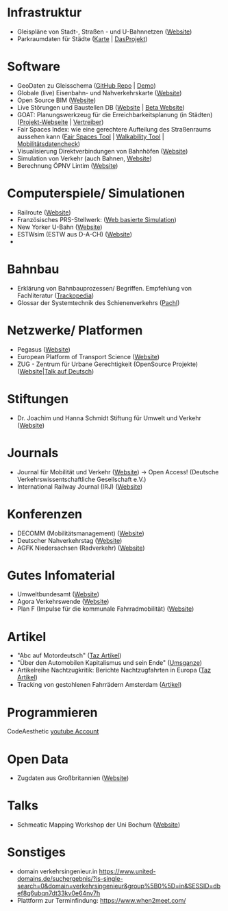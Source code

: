
# Infrastruktur
- Gleispläne von Stadt-, Straßen - und U-Bahnnetzen ([Website](https://www.gleisplanweb.eu/index.php))
- Parkraumdaten für Städte ([Karte](https://radverkehrsatlas.de/regionen/parkraum?lat=52.2632&lng=10.5163&zoom=14.1&theme=parking&bg=default&config=!) | [DasProjekt](https://parkraum.osm-verkehrswende.org/regions/braunschweig/))

# Software
- GeoDaten zu Gleisschema ([GitHub Repo](https://github.com/tcvdijk/intermetro) | [Demo](https://tcvdijk.github.io/intermetro/web/))
- Globale (live) Eisenbahn- und Nahverkehrskarte ([Website](https://travic.app/))
- Open Source BIM ([Website](https://www.bimcollab.com/de/products/bimcollab-zoom))
- Live Störungen und Baustellen DB ([Website](http://strecken.info/) | [Beta Website](https://strecken-info-beta.de/))
- GOAT: Planungswerkzeug für die Erreichbarkeitsplanung (in Städten) ([Projekt-Webseite](https://www.open-accessibility.org/de/) | [Vertreiber](https://plan4better.de/))
- Fair Spaces Index: wie eine gerechtere Aufteilung des Straßenraums aussehen kann ([Fair Spaces Tool](https://fair-spaces.de/fsi/) | [Walkability Tool](https://fair-spaces.de/wt/) | [Mobilitätsdatencheck](https://fair-spaces.de/md/))
- Visualisierung Direktverbindungen von Bahnhöfen ([Website](https://direkt.bahn.guru/))
- Simulation von Verkehr (auch Bahnen, [Website](https://sumo.dlr.de/docs/Simulation/Railways.html))
- Berechnung ÖPNV Lintim ([Website](https://lintim.net/))

# Computerspiele/ Simulationen
- Railroute ([Website](https://railroute.eu/))
- Französisches PRS-Stellwerk: ([Web basierte Simulation](https://www.utc.fr/~wschon/sr06/Simulateur-PRS/index_dev.html))
- New Yorker U-Bahn ([Website](https://bernardgreenberg.com/Subway/))
- ESTWsim (ESTW aus D-A-CH) ([Website](https://www.estwsim.de/cms/index.php))
- 

# Bahnbau
- Erklärung von Bahnbauprozessen/ Begriffen. Empfehlung von Fachliteratur ([Trackopedia](https://www.trackopedia.com/lexikon))
- Glossar der Systemtechnik des Schienenverkehrs ([Pachl](http://www.joernpachl.de/glossar.htm))

# Netzwerke/ Platformen
- Pegasus ([Website](https://pegasus-netzwerk.de/))
- European Platform of Transport Science ([Website](https://www.epts.eu/news.html))
- ZUG - Zentrum für Urbane Gerechtigkeit (OpenSource Projekte) ([Website](https://zug.lu/)|[Talk auf Deutsch](https://www.youtube.com/watch?v=FmkG1-qVwFI))

# Stiftungen
- Dr. Joachim und Hanna Schmidt Stiftung für Umwelt und Verkehr ([Website](https://dr-schmidt-stiftung.de/))

# Journals
- Journal für Mobilität und Verkehr ([Website](https://journals.qucosa.de/jmv)) -> Open Access! (Deutsche Verkehrswissentschaftliche Gesellschaft e.V.)
- International Railway Journal (IRJ) ([Website](https://www.railjournal.com/))

# Konferenzen
- DECOMM (Mobilitätsmanagement) ([Website](https://depomm.de/decomm/detailseite/decomm-2025/programm))
- Deutscher Nahverkehrstag ([Website](https://www.deutschernahverkehrstag.de/))
- AGFK Niedersachsen (Radverkehr) ([Website](https://www.agfk-niedersachsen.de/service/fachtagungen/fachtagung-2024.html))

# Gutes Infomaterial
- Umweltbundesamt ([Website](https://www.umweltbundesamt.de/themen/verkehr-laerm))
- Agora Verkehrswende ([Website](https://www.agora-verkehrswende.de))
- Plan F (Impulse für die kommunale Fahrradmobilität) ([Website](https://plan-f.info/))

# Artikel
- "Abc auf Motordeutsch" ([Taz Artikel](https://taz.de/Abc-auf-Motordeutsch/!5903757/))
- "Über den Automobilen Kapitalismus und sein Ende" ([Umsganze](https://www.umsganze.org/nichts-ist-unmoeglich/))
- Artikelreihe Nachtzugkritik: Berichte Nachtzugfahrten in Europa ([Taz Artikel](https://taz.de/Serie-Nachtzugkritik/!t5329795/))
- Tracking von gestohlenen Fahrrädern Amsterdam ([Artikel](https://journals.plos.org/plosone/article?id=10.1371%2Fjournal.pone.0279906))

# Programmieren
CodeAesthetic [youtube Account](https://www.youtube.com/@CodeAesthetic/videos)

# Open Data
- Zugdaten aus Großbritannien ([Website](https://www.opentraintimes.com/))

# Talks
- Schmeatic Mapping Workshop der Uni Bochum ([Website](https://www.ruhr-uni-bochum.de/schematicmapping/programme.html))
# Sonstiges
- domain verkehrsingenieur.in https://www.united-domains.de/suchergebnis/?is-single-search=0&domain=verkehrsingenieur&group%5B0%5D=in&SESSID=dbef8q6ubqn7dt33kv0e64nv7h
- Plattform zur Terminfindung: https://www.when2meet.com/
